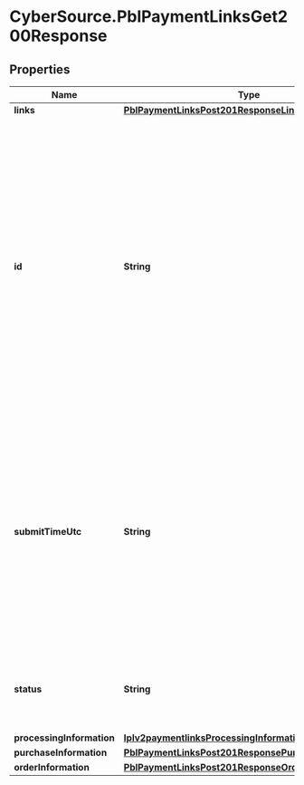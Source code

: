 # CyberSource.PblPaymentLinksGet200Response

## Properties
Name | Type | Description | Notes
------------ | ------------- | ------------- | -------------
**links** | [**PblPaymentLinksPost201ResponseLinks**](PblPaymentLinksPost201ResponseLinks.md) |  | [optional] 
**id** | **String** | An unique identification number generated by Cybersource to identify the submitted request. Returned by all services. It is also appended to the endpoint of the resource. On incremental authorizations, this value with be the same as the identification number returned in the original authorization response.  | [optional] 
**submitTimeUtc** | **String** | Time of request in UTC. Format: `YYYY-MM-DDThh:mm:ssZ` **Example** `2016-08-11T22:47:57Z` equals August 11, 2016, at 22:47:57 (10:47:57 p.m.). The `T` separates the date and the time. The `Z` indicates UTC.  Returned by Cybersource for all services.  | [optional] 
**status** | **String** | The status of the purchase or donation link.  Possible values: - ACTIVE - INACTIVE  | [optional] 
**processingInformation** | [**Iplv2paymentlinksProcessingInformation**](Iplv2paymentlinksProcessingInformation.md) |  | [optional] 
**purchaseInformation** | [**PblPaymentLinksPost201ResponsePurchaseInformation**](PblPaymentLinksPost201ResponsePurchaseInformation.md) |  | [optional] 
**orderInformation** | [**PblPaymentLinksPost201ResponseOrderInformation**](PblPaymentLinksPost201ResponseOrderInformation.md) |  | [optional] 


